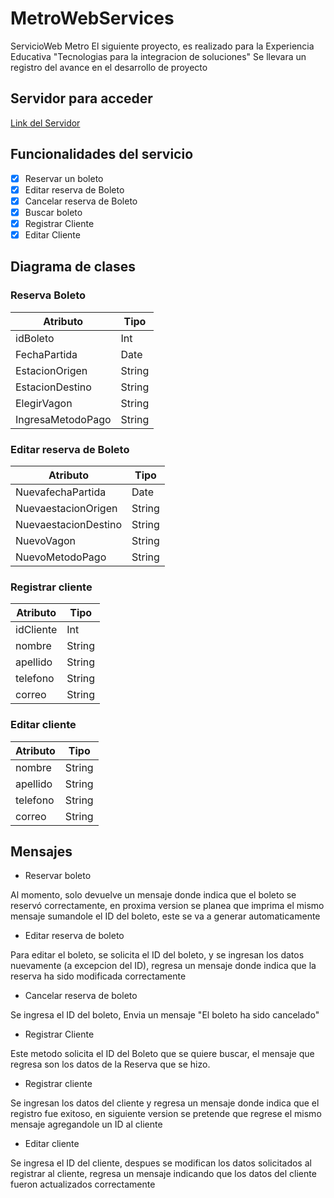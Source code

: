 # MetroWebServices
ServicioWeb Metro
El siguiente proyecto, es realizado para la Experiencia Educativa "Tecnologias para la integracion de soluciones" 
Se llevara un registro del avance en el desarrollo de proyecto

## Servidor para acceder
[Link del Servidor](http://3.91.49.75:8080/MetroV2.wsdl) 

## Funcionalidades del servicio
- [x] Reservar un boleto
- [x] Editar reserva de Boleto
- [x] Cancelar reserva de Boleto
- [x] Buscar boleto
- [x] Registrar Cliente
- [x] Editar Cliente

## Diagrama de clases

### Reserva Boleto

| Atributo             | Tipo   |
| -------------------- | ------ |
| idBoleto             | Int    |
| FechaPartida         | Date   |
| EstacionOrigen       | String |
| EstacionDestino      | String |
| ElegirVagon          | String |
| IngresaMetodoPago    | String |


### Editar reserva de Boleto

| Atributo               | Tipo   |  
| ---------------------- | ------ |
| NuevafechaPartida      | Date   |
| NuevaestacionOrigen    | String |
| NuevaestacionDestino   | String |
| NuevoVagon             | String |
| NuevoMetodoPago        | String |


### Registrar cliente

| Atributo             | Tipo   |
| -------------------- | ------ |
| idCliente            | Int    |
| nombre               | String |
| apellido             | String |
| telefono             | String |
| correo               | String |

### Editar cliente

| Atributo             | Tipo   |
| -------------------- | ------ |
| nombre               | String |
| apellido             | String |
| telefono             | String |
| correo               | String |



## Mensajes
- Reservar boleto

Al momento, solo devuelve un mensaje donde indica que el boleto se reservó correctamente, en proxima version se planea que imprima el mismo mensaje sumandole el ID del boleto, este se va a generar automaticamente

- Editar reserva de boleto

Para editar el boleto, se solicita el ID del boleto, y se ingresan los datos nuevamente (a excepcion del ID), regresa un mensaje donde indica que la reserva ha sido modificada correctamente

- Cancelar reserva de boleto

Se ingresa el ID del boleto, Envia un mensaje "El boleto ha sido cancelado"

- Registrar Cliente

Este metodo solicita el ID del Boleto que se quiere buscar, el mensaje que regresa son los datos de la Reserva que se hizo.

- Registrar cliente

Se ingresan los datos del cliente y regresa un mensaje donde indica que el registro fue exitoso, en siguiente version se pretende que regrese el mismo mensaje agregandole un ID al cliente

- Editar cliente

Se ingresa el ID del cliente, despues se modifican los datos solicitados al registrar al cliente, regresa un mensaje indicando que los datos del cliente fueron actualizados correctamente

